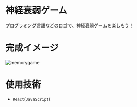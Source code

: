 # 神経衰弱ゲーム
プログラミング言語などのロゴで、神経衰弱ゲームを楽しもう！

# 完成イメージ
![memorygame](https://github.com/clumsyg/Memory-game/assets/154292137/4714f091-83e1-488e-a7c5-7e73c363b1af)

# 使用技術
- `React`(`JavaScript`)